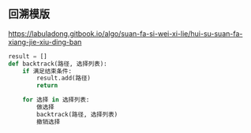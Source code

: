 ## 回溯模版

https://labuladong.gitbook.io/algo/suan-fa-si-wei-xi-lie/hui-su-suan-fa-xiang-jie-xiu-ding-ban

```python
result = []
def backtrack(路径, 选择列表):
    if 满足结束条件:
        result.add(路径)
        return

    for 选择 in 选择列表:
        做选择
        backtrack(路径, 选择列表)
        撤销选择
```